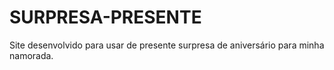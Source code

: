 # SURPRESA-PRESENTE
Site desenvolvido para usar de presente surpresa de aniversário para minha namorada.
